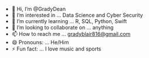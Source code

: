 - 👋 Hi, I’m @GradyDean
- 👀 I’m interested in ... Data Science and Cyber Security
- 🌱 I’m currently learning ... R, SQL, Python, Swift
- 💞️ I’m looking to collaborate on ... anything
- 📫 How to reach me ... gradyblair816@gmail.com
- 😄 Pronouns: ... He/Him
- ⚡ Fun fact: ... I love music and sports

<!---
GradyDean/GradyDean is a ✨ special ✨ repository because its `README.md` (this file) appears on your GitHub profile.
You can click the Preview link to take a look at your changes.
--->
